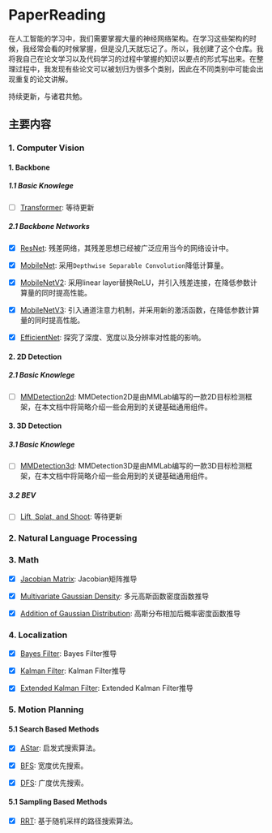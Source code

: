 <!--
 * @Author: LOTEAT
 * @Date: 2024-07-23 17:11:31
-->
# PaperReading
在人工智能的学习中，我们需要掌握大量的神经网络架构。在学习这些架构的时候，我经常会看的时候掌握，但是没几天就忘记了。所以，我创建了这个仓库。我将我自己在论文学习以及代码学习的过程中掌握的知识以要点的形式写出来。在整理过程中，我发现有些论文可以被划归为很多个类别，因此在不同类别中可能会出现重复的论文讲解。

持续更新，与诸君共勉。

## 主要内容
### 1. Computer Vision


#### 1. Backbone

##### 1.1 Basic Knowlege
- [ ] <a href='ComputerVision/Basic/Transformer/transformer.md'>Transformer</a>: 等待更新


##### 2.1 Backbone Networks
- [x] <a href='ComputerVision/Backbone/ResNet/resnet.md'>ResNet</a>: 残差网络，其残差思想已经被广泛应用当今的网络设计中。

- [x] <a href='ComputerVision/Backbone/MobileNet/mobilenet.md'>MobileNet</a>: 采用`Depthwise Separable Convolution`降低计算量。

- [x] <a href='ComputerVision/Backbone/MobileNetV2/mobilenetv2.md'>MobileNetV2</a>: 采用linear layer替换ReLU，并引入残差连接，在降低参数计算量的同时提高性能。

- [x] <a href='ComputerVision/Backbone/MobileNetV3/mobilenetv3.md'>MobileNetV3</a>: 引入通道注意力机制，并采用新的激活函数，在降低参数计算量的同时提高性能。

- [x] <a href='ComputerVision/Backbone/EfficientNet/efficientnet.md'>EfficientNet</a>: 探究了深度、宽度以及分辨率对性能的影响。


#### 2. 2D Detection

##### 2.1 Basic Knowlege

- [ ] <a href='ComputerVision/Basic/mmdection2d.md'>MMDetection2d</a>: MMDetection2D是由MMLab编写的一款2D目标检测框架，在本文档中将简略介绍一些会用到的关键基础通用组件。

#### 3. 3D Detection

##### 3.1 Basic Knowlege

- [ ] <a href='ComputerVision/Basic/mmdection3d.md'>MMDetection3d</a>: MMDetection3D是由MMLab编写的一款3D目标检测框架，在本文档中将简略介绍一些会用到的关键基础通用组件。

##### 3.2 BEV

- [ ] <a href='ComputerVision/3DObjectDetection/BEV/Basic/lss.md'>Lift, Splat, and Shoot</a>: 等待更新


### 2. Natural Language Processing

### 3. Math

- [x] <a href='Math/Jacobian/jacobian.md'>Jacobian Matrix</a>: Jacobian矩阵推导

- [x] <a href='Math/MultivariateGaussianDensity/multivariate_gaussian_density.md'>Multivariate Gaussian Density</a>: 多元高斯函数密度函数推导

- [x] <a href='Math/GaussianAddition/gaussian_addition.md'>Addition of Gaussian Distribution</a>: 高斯分布相加后概率密度函数推导

### 4. Localization
- [x] <a href='Localization/BayesFilter/bayes_filter.md'>Bayes Filter</a>: Bayes Filter推导

- [x] <a href='Localization/KalmanFilter/kalman_filter.md'>Kalman Filter</a>: Kalman Filter推导

- [x] <a href='Localization/ExtendedKalmanFilter/extended_kalman_filter.md'>Extended Kalman Filter</a>: Extended Kalman Filter推导


### 5. Motion Planning
#### 5.1 Search Based Methods
- [x] <a href='MotionPlanning/SearchBased/AStar/astar.md'>AStar</a>: 启发式搜索算法。

- [x] <a href='MotionPlanning/SearchBased/BFS/bfs.md'>BFS</a>: 宽度优先搜索。

- [x] <a href='MotionPlanning/SearchBased/DFS/dfs.md'>DFS</a>: 广度优先搜索。

#### 5.1 Sampling Based Methods
- [x] <a href=''>RRT</a>: 基于随机采样的路径搜索算法。